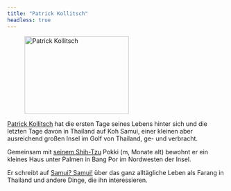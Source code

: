 ```yaml
---
title: "Patrick Kollitsch"
headless: true
---
```


<figure class="authorimage float-left">
<img src="/assets/images/patrick.kollitsch.jpg" width="240" height="180" alt="Patrick Kollitsch" class="img-fluid">
</figure>

<span class="fn n"><a class="url" href="http://kollitsch.de/"><span class="given-name">Patrick</span> <span class="family-name">Kollitsch</span></a></span> hat die ersten <span class="is-datediff" data-from="1975-07-05"></span> Tage seines Lebens hinter sich und die letzten <span class="is-datediff" data-from="2005-01-08"></span> Tage davon in <span class="adr country-name">Thailand</span> auf Koh Samui, einer kleinen aber ausreichend großen Insel im Golf von Thailand, ge- und verbracht.

Gemeinsam mit <a class="url" href="https://samui-samui.de/tag/shihtzu/">seinem Shih-Tzu</a> Pokki (m, <span class="is-datediff-month" data-from="2005-11-15"></span> Monate alt) bewohnt er ein kleines Haus unter Palmen in Bang Por im Nordwesten der Insel.

Er schreibt auf <a class="url" href="https://samui-samui.de/">Samui? Samui!</a> über das ganz alltägliche Leben als Farang in Thailand und andere Dinge, die ihn interessieren.
